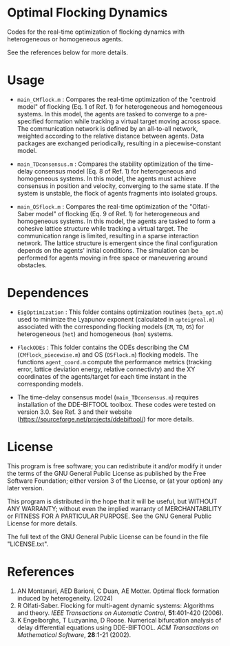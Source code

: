 # Optimal Flocking Dynamics
Codes for the real-time optimization of flocking dynamics with heterogeneous or homogeneous agents.

See the references below for more details.

# Usage

- `main_CMflock.m` : Compares the real-time optimization of the "centroid model" of flocking (Eq. 1 of Ref. 1) for heterogeneous and homogeneous systems. In this model, the agents are tasked to converge to a pre-specified formation while tracking a virtual target moving across space. The communication network is defined by an all-to-all network, weighted according to the relative distance between agents. Data packages are exchanged periodically, resulting in a piecewise-constant model.

- `main_TDconsensus.m` : Compares the stability optimization of the time-delay consensus model (Eq. 8 of Ref. 1) for heterogeneous and homogeneous systems. In this model, the agents must achieve consensus in position and velocity, converging to the same state. If the system is unstable, the flock of agents fragments into isolated groups.

- `main_OSflock.m` : Compares the real-time optimization of the "Olfati-Saber model" of flocking (Eq. 9 of Ref. 1) for heterogeneous and homogeneous systems. In this model, the agents are tasked to form a cohesive lattice structure while tracking a virtual target. The communication range is limited, resulting in a sparse interaction network. The lattice structure is emergent since the final configuration depends on the agents' initial conditions. The simulation can be performed for agents moving in free space or maneuvering around obstacles.

# Dependences

- `EigOptimization` : This folder contains optimization routines (`beta_opt.m`) used to minimize the Lyapunov exponent (calculated in `opteigreal.m`) associated with the corresponding flocking models (`CM`, `TD`, `OS`) for heterogeneous (`het`) and homogeneous (`hom`) systems.
  
- `FlockODEs` : This folder contains the ODEs describing the CM (`CMflock_piecewise.m`) and OS (`OSflock.m`) flocking models. The functions `agent_coord.m` compute the performance metrics (tracking error, lattice deviation energy, relative connectivty) and the XY coordinates of the agents/target for each time instant in the corresponding models.

- The  time-delay consensus model (`main_TDconsensus.m`) requires installation of the DDE-BIFTOOL toolbox. These codes were tested on version 3.0. See Ref. 3 and their website (https://sourceforge.net/projects/ddebiftool/) for more details.

# License

This program is free software; you can redistribute it and/or modify it under the terms of the GNU General Public License as published by the Free Software Foundation; either version 3 of the License, or (at your option) any later version.

This program is distributed in the hope that it will be useful, but WITHOUT ANY WARRANTY; without even the implied warranty of MERCHANTABILITY or FITNESS FOR A PARTICULAR PURPOSE. See the GNU General Public License for more details.

The full text of the GNU General Public License can be found in the file "LICENSE.txt".

# References
1.  AN Montanari, AED Barioni, C Duan, AE Motter. Optimal flock formation induced by heterogeneity. (2024)
2.  R Olfati-Saber. Flocking for multi-agent dynamic systems: Algorithms and theory. *IEEE Transactions on Automatic Control*, **51**:401-420 (2006).
3.  K Engelborghs, T Luzyanina, D Roose. Numerical bifurcation analysis of delay differential equations using DDE-BIFTOOL. *ACM Transactions on Mathematical Software*, **28**:1-21 (2002).

